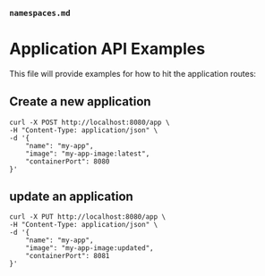 ### `namespaces.md`




# Application API Examples
This file will provide examples for how to hit the application routes:



## Create a new application
```
curl -X POST http://localhost:8080/app \
-H "Content-Type: application/json" \
-d '{
	"name": "my-app",
	"image": "my-app-image:latest",
	"containerPort": 8080
}'
```


## update an application
```
curl -X PUT http://localhost:8080/app \
-H "Content-Type: application/json" \
-d '{
    "name": "my-app",
    "image": "my-app-image:updated",
    "containerPort": 8081
}'

```
